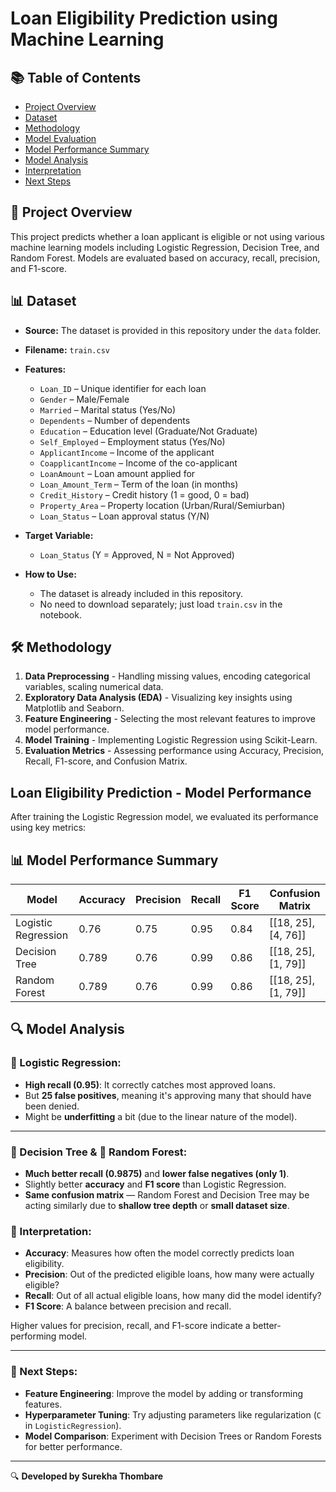 # Loan Eligibility Prediction using Machine Learning




## 📚 Table of Contents
- [Project Overview](#-project-overview)
- [Dataset](#-dataset)
- [Methodology](#️-methodology)
- [Model Evaluation](#loan-eligibility-prediction---model-performance)
- [Model Performance Summary](#-model-performance-summary)
- [Model Analysis](#-model-analysis)
- [Interpretation](#-interpretation)
- [Next Steps](#-next-steps)


## 📌 Project Overview
This project predicts whether a loan applicant is eligible or not using various machine learning models including Logistic Regression, Decision Tree, and Random Forest. Models are evaluated based on accuracy, recall, precision, and F1-score.




## 📊 Dataset
- **Source:** The dataset is provided in this repository under the `data` folder.
- **Filename:** `train.csv`
- **Features:**  
  - `Loan_ID` – Unique identifier for each loan  
  - `Gender` – Male/Female  
  - `Married` – Marital status (Yes/No)  
  - `Dependents` – Number of dependents  
  - `Education` – Education level (Graduate/Not Graduate)  
  - `Self_Employed` – Employment status (Yes/No)  
  - `ApplicantIncome` – Income of the applicant  
  - `CoapplicantIncome` – Income of the co-applicant  
  - `LoanAmount` – Loan amount applied for  
  - `Loan_Amount_Term` – Term of the loan (in months)  
  - `Credit_History` – Credit history (1 = good, 0 = bad)  
  - `Property_Area` – Property location (Urban/Rural/Semiurban)  
  - `Loan_Status` – Loan approval status (Y/N)  

- **Target Variable:**  
  - `Loan_Status` (Y = Approved, N = Not Approved)  

- **How to Use:**  
  - The dataset is already included in this repository.  
  - No need to download separately; just load `train.csv` in the notebook.  

## 🛠️ Methodology
1. **Data Preprocessing** - Handling missing values, encoding categorical variables, scaling numerical data.  
2. **Exploratory Data Analysis (EDA)** - Visualizing key insights using Matplotlib and Seaborn.  
3. **Feature Engineering** - Selecting the most relevant features to improve model performance.  
4. **Model Training** - Implementing Logistic Regression using Scikit-Learn.  
5. **Evaluation Metrics** - Assessing performance using Accuracy, Precision, Recall, F1-score, and Confusion Matrix.  


## Loan Eligibility Prediction - Model Performance

After training the Logistic Regression model, we evaluated its performance using key metrics:






## 📊 Model Performance Summary

| Model                | Accuracy | Precision | Recall | F1 Score | Confusion Matrix         |
|----------------------|----------|-----------|--------|----------|--------------------------|
| Logistic Regression  | 0.76     | 0.75      | 0.95   | 0.84     | [[18, 25], [4, 76]]      |
| Decision Tree        | 0.789    | 0.76      | 0.99   | 0.86     | [[18, 25], [1, 79]]      |
| Random Forest        | 0.789    | 0.76      | 0.99   | 0.86     | [[18, 25], [1, 79]]      |



## 🔍 Model Analysis

### 🎯 Logistic Regression:
- **High recall (0.95)**: It correctly catches most approved loans.
- But **25 false positives**, meaning it's approving many that should have been denied.
- Might be **underfitting** a bit (due to the linear nature of the model).

---

### 🌳 Decision Tree & 🌲 Random Forest:
- **Much better recall (0.9875)** and **lower false negatives (only 1)**.
- Slightly better **accuracy** and **F1 score** than Logistic Regression.
- **Same confusion matrix** — Random Forest and Decision Tree may be acting similarly due to **shallow tree depth** or **small dataset size**.





### 📌 Interpretation:
- **Accuracy**: Measures how often the model correctly predicts loan eligibility.
- **Precision**: Out of the predicted eligible loans, how many were actually eligible?
- **Recall**: Out of all actual eligible loans, how many did the model identify?
- **F1 Score**: A balance between precision and recall.

Higher values for precision, recall, and F1-score indicate a better-performing model.

---

### 🚀 Next Steps:
- **Feature Engineering**: Improve the model by adding or transforming features.
- **Hyperparameter Tuning**: Try adjusting parameters like regularization (`C` in `LogisticRegression`).
- **Model Comparison**: Experiment with Decision Trees or Random Forests for better performance.


---
🔍 **Developed by Surekha Thombare**


